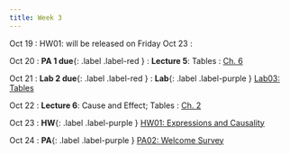 ```yaml
---
title: Week 3
---
```

Oct 19
:  HW01: will be released on Friday Oct 23
: [](#)

Oct 20
: **PA 1 due**{: .label .label-red } 
: **Lecture 5**: Tables
  : [Ch. 6](https://www.inferentialthinking.com/chapters/06/Tables.html)

Oct 21
: **Lab 2 due**{: .label .label-red }
:  **Lab**{: .label .label-purple } [Lab03: Tables](https://data1.lsit.ucsb.edu/hub/user-redirect/git-pull?repo=https://github.com/ucsb-ds/ds1-f20-content&subPath=lab03/lab03.ipynb)

Oct 22
: **Lecture 6**: Cause and Effect; Tables
  : [Ch. 2](https://www.inferentialthinking.com/chapters/02/causality-and-experiments.html)

Oct 23
:  **HW**{: .label .label-purple } [HW01: Expressions and Causality](https://data1.lsit.ucsb.edu/hub/user-redirect/git-pull?repo=https://github.com/ucsb-ds/ds1-f20-content&subPath=hw01/hw01.ipynb)

Oct 24
:  **PA**{: .label .label-purple } [PA02: Welcome Survey](https://piazza.com/class/kfcezvb24pt5qt?cid=33)
